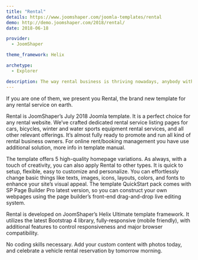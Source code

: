 ```yaml
---
title: "Rental"
details: https://www.joomshaper.com/joomla-templates/rental
demo: http://demo.joomshaper.com/2018/rental/
date: 2018-06-18

provider:
  - JoomShaper

theme_framework: Helix

archetype:
  - Explorer

description: The way rental business is thriving nowadays, anybody with a similar endeavour can start a rental service business and hit the jackpot. 
---
```


If you are one of them, we present you Rental, the brand new template for any rental service on earth.

Rental is JoomShaper’s July 2018 Joomla template. It is a perfect choice for any rental website. We’ve crafted dedicated rental service listing pages for cars, bicycles, winter and water sports equipment rental services, and all other relevant offerings. It’s almost fully ready to promote and run all kind of rental business owners. For online rent/booking management you have use additional solution, more info in template manual.

The template offers 5 high-quality homepage variations. As always, with a touch of creativity, you can also apply Rental to other types. It is quick to setup, flexible, easy to customize and personalize. You can effortlessly change basic things like texts, images, icons, layouts, colors, and fonts to enhance your site’s visual appeal. The template QuickStart pack comes with SP Page Builder Pro latest version, so you can construct your own webpages using the page builder’s front-end drag-and-drop live editing system.

Rental is developed on JoomShaper’s Helix Ultimate template framework. It utilizes the latest Bootstrap 4 library, fully-responsive (mobile friendly), with additional features to control responsiveness and major browser compatibility.

No coding skills necessary. Add your custom content with photos today, and celebrate a vehicle rental reservation by tomorrow morning.



